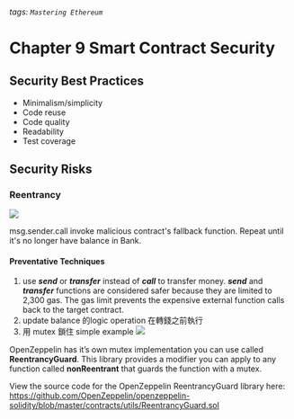 ###### tags: `Mastering Ethereum`
# Chapter 9 Smart Contract Security
## Security Best Practices
- Minimalism/simplicity
- Code reuse
- Code quality
- Readability
- Test coverage

## Security Risks
### Reentrancy

![](https://i.imgur.com/G35KOGK.png)

msg.sender.call invoke malicious contract's fallback function. Repeat until it's no longer have balance in Bank.

#### Preventative Techniques
1. use ***send*** or ***transfer*** instead of ***call*** to transfer money. ***send*** and ***transfer*** functions are considered safer because they are limited to 2,300 gas. The gas limit prevents the expensive external function calls back to the target contract.
2. update balance 的logic operation 在轉錢之前執行
3. 用 mutex 鎖住
simple example
![](https://i.imgur.com/WdfIQjH.png)

OpenZeppelin has it’s own mutex implementation you can use called **ReentrancyGuard**. This library provides a modifier you can apply to any function called **nonReentrant** that guards the function with a mutex.

View the source code for the OpenZeppelin ReentrancyGuard library here: https://github.com/OpenZeppelin/openzeppelin-solidity/blob/master/contracts/utils/ReentrancyGuard.sol